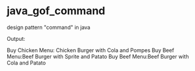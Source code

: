 # java_gof_command
design pattern "command" in java

Output:

Buy Chicken Menu: Chicken Burger with Cola and Pompes
Buy Beef Menu:Beef Burger with Sprite and Patato
Buy Beef Menu:Beef Burger with Cola and Patato